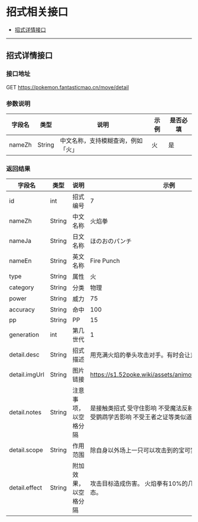 # 招式相关接口

- [招式详情接口](#招式详情接口)

---

## 招式详情接口

### 接口地址

GET https://pokemon.fantasticmao.cn/move/detail

### 参数说明

字段名 | 类型 | 说明 | 示例 | 是否必填
--- | --- | --- | --- | ---
nameZh | String | 中文名称，支持模糊查询，例如「火」 | 火 | 是

### 返回结果

字段名 | 类型 | 说明 | 示例
--- | --- | --- | ---
id | int | 招式编号 | 7
nameZh | String | 中文名称 | 火焰拳
nameJa | String | 日文名称 | ほのおのパンチ
nameEn | String | 英文名称 | Fire Punch
type | String | 属性 | 火
category  | String | 分类 | 物理
power | String | 威力 | 75
accuracy | String | 命中 | 100
pp | String | PP | 15
generation | int | 第几世代 | 1
detail.desc | String  | 招式描述 | 用充满火焰的拳头攻击对手。有时会让对手陷入灼伤状态。
detail.imgUrl | String | 图片链接 | https://s1.52poke.wiki/assets/animoves/AniMove007.gif
detail.notes | String | 注意事项，以空格分隔 | 是接触类招式 受守住影响 不受魔法反射影响 不可以被抢夺 受鹦鹉学舌影响 不受王者之证等类似道具影响
detail.scope | String | 作用范围 | 除自身以外场上一只可以攻击到的宝可梦
detail.effect | String | 附加效果，以空格分隔 | 攻击目标造成伤害。 火焰拳有10%的几率使目标陷入灼伤状态。